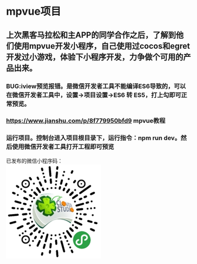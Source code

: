 # mpvue项目
## 上次黑客马拉松和主APP的同学合作之后，了解到他们使用mpvue开发小程序，自己使用过cocos和egret开发过小游戏，体验下小程序开发，力争做个可用的产品出来。
### BUG:iview预览报错。是微信开发者工具不能编译ES6导致的，可以在微信开发者工具中，设置->项目设置->ES6 转 ES5，打上勾即可正常预览。

### https://www.jianshu.com/p/8f779950bfd9 mpvue教程

### 运行项目。控制台进入项目根目录下，运行指令：npm run dev。然后使用微信开发者工具打开工程即可预览

 已发布的微信小程序码：    
![Image text](https://raw.githubusercontent.com/zhangga/mpvue/master/wxxcx.jpg)
